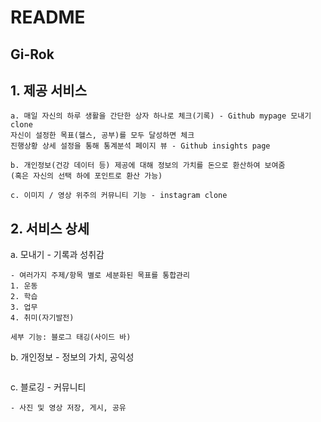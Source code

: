 # README

## Gi-Rok

## 1. 제공 서비스

```
a. 매일 자신의 하루 생활을 간단한 상자 하나로 체크(기록) - Github mypage 모내기 clone  
자신이 설정한 목표(헬스, 공부)를 모두 달성하면 체크 
진행상황 상세 설정을 통해 통계분석 페이지 뷰 - Github insights page 
	
b. 개인정보(건강 데이터 등) 제공에 대해 정보의 가치를 돈으로 환산하여 보여줌 
(혹은 자신의 선택 하에 포인트로 환산 가능)

c. 이미지 / 영상 위주의 커뮤니티 기능 - instagram clone 
```

## 2. 서비스 상세

a. 모내기 - 기록과 성취감  

```
- 여러가지 주제/항목 별로 세분화된 목표를 통합관리
1. 운동
2. 학습
3. 업무
4. 취미(자기발전)

세부 기능: 블로그 태깅(사이드 바)
```

b. 개인정보 - 정보의 가치, 공익성

```

```

c. 블로깅 - 커뮤니티

```
- 사진 및 영상 저장, 게시, 공유
```

